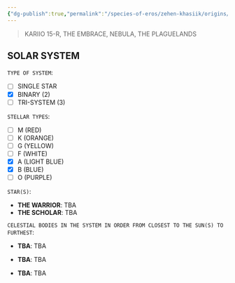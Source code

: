 ```yaml
---
{"dg-publish":true,"permalink":"/species-of-eros/zehen-khasiik/origins/"}
---
```


> KARIIO 15-R, THE EMBRACE, NEBULA, THE PLAGUELANDS

## SOLAR SYSTEM

`TYPE OF SYSTEM`: 
- [ ] SINGLE STAR
- [x] BINARY (2)
- [ ] TRI-SYSTEM (3)

`STELLAR TYPES`:
- [ ] M (RED)
- [ ] K (ORANGE)
- [ ] G (YELLOW)
- [ ] F (WHITE)
- [x] A (LIGHT BLUE)
- [x] B (BLUE)
- [ ] O (PURPLE)

`STAR(S)`: 
- **THE WARRIOR**: TBA
- **THE SCHOLAR**: TBA

`CELESTIAL BODIES IN THE SYSTEM IN ORDER FROM CLOSEST TO THE SUN(S) TO FURTHEST`:

- **TBA**: TBA

- **TBA**: TBA

- **TBA**: TBA